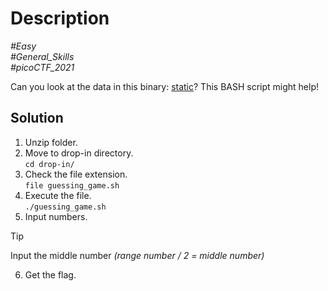 # Description

_#Easy_<br>
_#General_Skills_<br>
_#picoCTF_2021_<br>

Can you look at the data in this binary: [static](../Static_aint't_always_noise/)? This BASH script might help!

## Solution

1. Unzip folder.
2. Move to drop-in directory.<br>
   `cd drop-in/`
3. Check the file extension.<br>
   `file guessing_game.sh`
4. Execute the file.<br>
   `./guessing_game.sh`
5. Input numbers.<br>
> [!TIP]
> Input the middle number *(range number / 2 = middle number)*

6. Get the flag.


